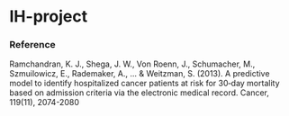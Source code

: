 # IH-project
### Reference
Ramchandran, K. J., Shega, J. W., Von Roenn, J., Schumacher, M., Szmuilowicz, E., Rademaker, A., ... & Weitzman, S. (2013). A predictive model to identify hospitalized cancer patients at risk for 30‐day mortality based on admission criteria via the electronic medical record. Cancer, 119(11), 2074-2080

